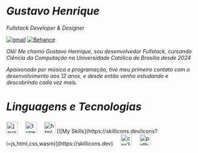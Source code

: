 <h1><i>Gustavo Henrique</i></h1>
<p><i>Fullstack Developer & Designer</i></p>

[![gmail](https://img.shields.io/badge/Gmail-D14836?style=for-the-badge&logo=gmail&logoColor=white)](gustaavoaraujjo9@gmail.com)
[![Behance](https://img.shields.io/badge/Behance-1769ff?style=for-the-badge&logo=behance&logoColor=white)](https://www.behance.net/Tavinhuu)


<i>Olá! Me chamo Gustavo Henrique, sou desenvolvedor Fullstack, cursando Ciência da Computação na Universidade Católica de Brasília desde 2024

Apaixonado por música e programação, tive meu primeiro contato com o desenvolvimento aos 12 anos, e desde então venho estudando e descobrindo cada vez mais.</i>

<h1><i>Linguagens e Tecnologias</i></h1>

###

<div align="left">
  <img src="https://cdn.jsdelivr.net/gh/devicons/devicon/icons/javascript/javascript-original.svg" height="30" alt="javascript logo"  />
  <img width="12" />
  <img src="https://cdn.jsdelivr.net/gh/devicons/devicon/icons/typescript/typescript-original.svg" height="30" alt="typescript logo"  />
  <img width="12" />
  <img src="https://cdn.jsdelivr.net/gh/devicons/devicon/icons/html5/html5-original.svg" height="30" alt="html5 logo"  />
  [![My Skills](https://skillicons.dev/icons?i=js,html,css,wasm)](https://skillicons.dev)
  <img width="12" />
  <img src="https://cdn.jsdelivr.net/gh/devicons/devicon/icons/css3/css3-original.svg" height="30" alt="css3 logo"  />
  <img width="12" />
  <img src="https://cdn.jsdelivr.net/gh/devicons/devicon/icons/python/python-original.svg" height="30" alt="python logo"  />
</div>

###

###

<br clear="both">

###
